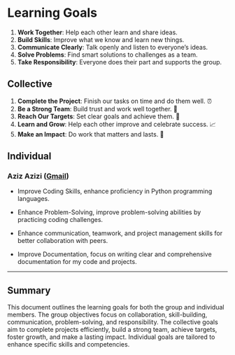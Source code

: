 # Learning Goals

1. **Work Together**: Help each other learn and share ideas.
2. **Build Skills**: Improve what we know and learn new things.
3. **Communicate Clearly**: Talk openly and listen to everyone’s ideas.
4. **Solve Problems**: Find smart solutions to challenges as a team.
5. **Take Responsibility**: Everyone does their part and supports the group.

## Collective

1. **Complete the Project**: Finish our tasks on time and do them well. ⏰
2. **Be a Strong Team**: Build trust and work well together. 🤝
3. **Reach Our Targets**: Set clear goals and achieve them. 🎯
4. **Learn and Grow**: Help each other improve and celebrate success. 📈
5. **Make an Impact**: Do work that matters and lasts. 🌟

## Individual

### Aziz Azizi ([Gmail](mailto:aziztablo.aa@gmail.com))

* Improve Coding Skills, enhance proficiency in Python programming languages.

* Enhance Problem-Solving, improve problem-solving abilities by practicing coding
challenges.

* Enhance communication, teamwork, and project management skills for better
collaboration with peers.

* Improve Documentation, focus on writing clear and comprehensive documentation
for my code and projects.

---

## Summary

This document outlines the learning goals for both the group and individual members.
The group objectives focus on collaboration, skill-building, communication,
problem-solving, and responsibility. The collective goals aim to complete projects
efficiently, build a strong team, achieve targets, foster growth, and make a
lasting impact. Individual goals are tailored to enhance specific skills and competencies.
